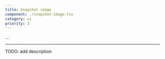 ```yaml
---
title: Snapshot image
component: ./snapshot-image.tsx
category: ui
priority: 3
---
```


...

---

TODO: add description
